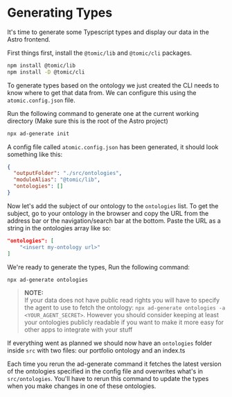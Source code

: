# Generating Types

It's time to generate some Typescript types and display our data in the Astro frontend.

First things first, install the `@tomic/lib` and `@tomic/cli` packages.

```bash
npm install @tomic/lib
npm install -D @tomic/cli
```

To generate types based on the ontology we just created the CLI needs to know where to get that data from.
We can configure this using the `atomic.config.json` file.

Run the following command to generate one at the current working directory (Make sure this is the root of the Astro project)

```bash
npx ad-generate init
```

A config file called `atomic.config.json` has been generated, it should look something like this:

```json
{
  "outputFolder": "./src/ontologies",
  "moduleAlias": "@tomic/lib",
  "ontologies": []
}
```

Now let's add the subject of our ontology to the `ontologies` list.
To get the subject, go to your ontology in the browser and copy the URL from the address bar or the navigation/search bar at the bottom.
Paste the URL as a string in the ontologies array like so:

```json
"ontologies": [
	"<insert my-ontology url>"
]
```

We're ready to generate the types, Run the following command:

```bash
npx ad-generate ontologies
```

> **NOTE:** </br>
> If your data does not have public read rights you will have to specify the agent to use to fetch the ontology:
> `npx ad-generate ontologies -a <YOUR_AGENT_SECRET>`.
> However you should consider keeping at least your ontologies publicly readable if you want to make it more easy for other apps to integrate with your stuff

If everything went as planned we should now have an `ontologies` folder inside `src` with two files: our portfolio ontology and an index.ts

Each time you rerun the ad-generate command it fetches the latest version of the ontologies specified in the config file and overwrites what's in `src/ontologies`.
You'll have to rerun this command to update the types when you make changes in one of these ontologies.
